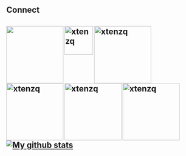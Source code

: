 



<h2> Connect <h2> 
  
<a href="https://www.linkedin.com/in/claudia-chajon/" target="blank"><img align="left" src="https://img.shields.io/badge/-%40claudia--chajon-ff9cce?style=flat-square&logo=linkedin" width="150px" /></a>
<a href="https://drive.google.com/file/d/146kkTIuAavciSZmH_4sAsZwMW_EoR0PC/view?usp=sharing" target="blank"><img align="left" src="https://img.shields.io/badge/-Resume-ffcfe7?style=flat-square" alt="xtenzq" width="75px" /></a>
<a href="https://www.notion.so/Data-Scientist-Story-Teller-fe91fe025687454484c0294d1d90e855" target="blank"><img align="left" src="https://img.shields.io/badge/-claudia.chajon-cd9cff?style=flat-square&logo=notion" alt="xtenzq" width="150px" /></a>
<a href=mailto:claudia.chajon@gmail.com target="blank"><img align="left" src="https://img.shields.io/badge/-claudia.chajon%40gmail.com-ceff9c?style=flat-square&logo=gmail" alt="xtenzq" width="150px" /></a>
<a href="https://medium.com/@claudia.chajon" target="blank"><img align="left" src="https://img.shields.io/badge/-claudia--chajon-9cffcd?style=flat-square&logo=medium" alt="xtenzq" width="150px" /></a>
<a href="https://twitter.com/ChipChajon" target="blank"><img align="left" src="https://img.shields.io/badge/-%40ChipChajon-9cceff?style=flat-square&logo=twitter" alt="xtenzq" width="150px" /></a>


<h2>  <h2>

[![My github stats](https://github-readme-stats.vercel.app/api?username=claudiasofiaC&show_icons=true&theme=radical)](https://github.com/claudiasofiaC/github-readme-stats)



<!--
**claudiasofiaC/claudiasofiaC** is a ✨ _special_ ✨ repository because its `README.md` (this file) appears on your GitHub profile.

-->
